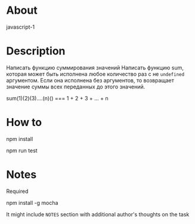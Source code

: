 # About

javascript-1

# Description

Написать функцию суммирования значений
Написать функцию sum, которая может быть исполнена любое количество раз с не `undefined` аргументом.
Если она исполнена без аргументов, то возвращает значение суммы всех переданных до этого значений.

sum(1)(2)(3)....(n)() === 1 + 2 + 3 + ... + n

# How to

npm install

npm run test

# Notes

Required 

npm install -g mocha

It might include `NOTES` section with additional author's thoughts on the task
